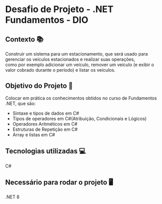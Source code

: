 # Desafio de Projeto - .NET Fundamentos - DIO

## Contexto 📚
<p>Construir um sistema para um estacionamento, que será usado para gerenciar os veículos estacionados e realizar suas operações,<br>
  como por exemplo adicionar um veículo, remover um veículo (e exibir o valor cobrado durante o período) e listar os veículos.</p>
  
## Objetivo do Projeto 🚀
<p>Colocar em prática os conhecimentos obtidos no curso de Fundamentos .NET, que são: </p>
<ul>
  <li>Sintaxe e tipos de dados em C#</li>
  <li>Tipos de operadores em C#(Atribuição, Condicionais e Lógicos)</li>
  <li>Operadores Aritméticos em C#</li>
  <li>Estruturas de Repetição em C#</li>
  <li>Array e listas em C#</li>
</ul>

## Tecnologias utilizadas 💻
<p>C#</p>

## Necessário para rodar o projeto 🖥️
<p>.NET 8</p>
